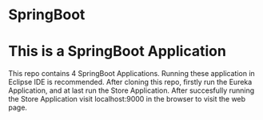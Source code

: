 # SpringBoot
# This is a SpringBoot Application
This repo contains 4 SpringBoot Applications.
Running these application in Eclipse IDE is recommended.
After cloning this repo, firstly run the Eureka Application, and at last run the Store Application.
After succesfully running the Store Application visit localhost:9000 in the browser to visit the web page.
